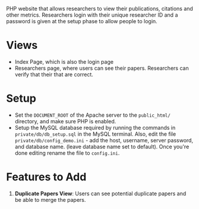 PHP website that allows researchers to view their publications, citations and other metrics. Researchers login with their unique researcher ID and a password is given at the setup phase to allow people to login.

# Views

* Index Page, which is also the login page
* Researchers page, where users can see their papers. Researchers can verify that their  that are correct.

# Setup

* Set the ```DOCUMENT_ROOT``` of the Apache server to the ```public_html/``` directory, and make sure PHP is enabled. 
* Setup the MySQL database required by running the commands in ```private/db/db_setup.sql``` in the MySQL terminal. Also, edit the file ```private/db/config_demo.ini``` - add the host, username, server password, and database name. (leave database name set to default). Once you're done editing rename the file to ```config.ini```.

# Features to Add

1. **Duplicate Papers View**: Users can see potential duplicate papers and be able to merge the papers.